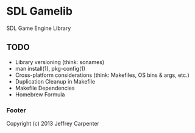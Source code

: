 # SDL Gamelib

SDL Game Engine Library

## TODO

* Library versioning (think: sonames)
* man install(1), pkg-config(1)
* Cross-platform considerations (think: Makefiles, OS bins & args, etc.)
* Duplication Cleanup in Makefile
* Makefile Dependencies
* Homebrew Formula

### Footer

Copyright (c) 2013 Jeffrey Carpenter
